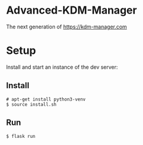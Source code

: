 # Advanced-KDM-Manager
The next generation of https://kdm-manager.com



# Setup
Install and start an instance of the dev server:

## Install
    # apt-get install python3-venv
    $ source install.sh

## Run
    $ flask run
